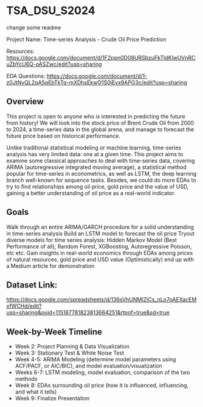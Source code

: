 # TSA_DSU_S2024

change some readme

Project Name: Time-series Analysis - Crude Oil Price Prediction

Resources: https://docs.google.com/document/d/1F2ppn0D08URSbzuFkTldKlwUVnRCuZbYcU6Q-oASZwc/edit?usp=sharing

EDA Questions: https://docs.google.com/document/d/1-z0JtNvQL2qA5qEbTkTq-mXDhsEkwO1S0iEvx9APG3c/edit?usp=sharing

## Overview

This project is open to anyone who is interested in predicting the future from history! We will look into the stock price of Brent Crude Oil from 2000 to 2024, a time-series data in the global arena, and manage to forecast the future price based on historical performance.
 
Unlike traditional statistical modeling or machine learning, time-series analysis has very limited data: one at a given time. This project aims to examine some classical approaches to deal with time-series data, covering ARIMA (autoregressive integrated moving average), a statistical method popular for time-series in econometrics, as well as LSTM, the deep learning branch well-known for sequence tasks. Besides, we could do more EDAs to try to find relationships among oil price, gold price and the value of USD, gaining a better understanding of oil price as a real-world indicator.

## Goals
Walk through an entire ARIMA/GARCH procedure for a solid understanding in time-series analysis
Build an LSTM model to forecast the oil price
Tryout diverse models for time series analysis: Hidden Markov Model (Best Performance of all), Random Forest, XGBoosting, Autoregressive Poisson, etc etc.
Gain insights in real-world economics through EDAs among prices of natural resources, gold price and USD value
(Optimistically) end up with a Medium article for demonstration

## Dataset Link: 
https://docs.google.com/spreadsheets/d/136sVhUNMIZlCs_nLo7oAEXacEMxfWCHd/edit?usp=sharing&ouid=115187781823813664251&rtpof=true&sd=true

## Week-by-Week Timeline
-    Week 2: Project Planning & Data Visualization
-    Week 3: Stationary Test & White Noise Test 
-    Week 4-5: ARIMA Modeling (determine model parameters using ACF/PACF, or AIC/BIC), and model evaluation/visualization
-    Weeks 6-7: LSTM modeling, model evaluation, comparison of the two methods 
-    Week 8: EDAs surrounding oil price (how it is influenced, influencing, and what it tells)
-    Week 9: Finalize Presentation

